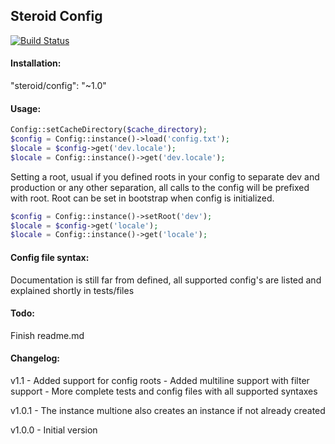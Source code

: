 ## Steroid Config
[![Build Status](https://travis-ci.org/ZacharieBaptiste/SteroidConfig.svg?branch=master)](https://travis-ci.org/ZacharieBaptiste/SteroidConfig)

#### Installation:
"steroid/config": "~1.0"

#### Usage:
```php
Config::setCacheDirectory($cache_directory);
$config = Config::instance()->load('config.txt');
$locale = $config->get('dev.locale');
$locale = Config::instance()->get('dev.locale');
```

Setting a root, usual if you defined roots in your config to separate dev and production or any other separation, all calls to the config will be prefixed with root.
Root can be set in bootstrap when config is initialized.

```php
$config = Config::instance()->setRoot('dev');
$locale = $config->get('locale');
$locale = Config::instance()->get('locale');
```

#### Config file syntax:
Documentation is still far from defined, all supported config's are listed and explained shortly in tests/files

#### Todo:
Finish readme.md

#### Changelog:

v1.1 - Added support for config roots
	 - Added multiline support with filter support
	 - More complete tests and config files with all supported syntaxes

v1.0.1 - The instance multione also creates an instance if not already created

v1.0.0 - Initial version
